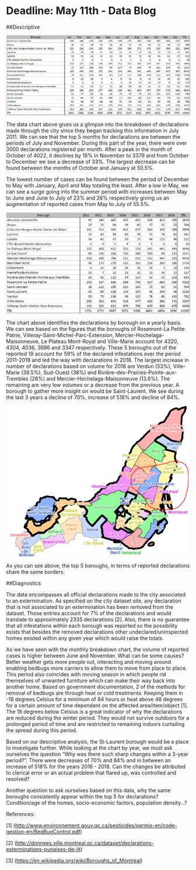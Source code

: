 # Deadline: May 11th - Data Blog




##Descriptive


 <img src="bb_boro_mth.png" width="600">

The data chart above gives us a glimpse into the breakdown of declarations made through the city since they began tracking this information in July 2011.  We can see that the top 5 months for declarations are between the periods of July and November.  During this part of the year, there were over 3000 declarations registered per month.  After a peak in the month of October of 4022, it declines by 16% in November to 3379 and from October to December we see a decrease of 33%.  The largest decrease can be found between the months of October and January at 50.5%.

The lowest number of cases can be found between the period of December to May with January, April and May totaling the least.  After a low in May, we can see a surge going into the summer period with increases between May to June and June to July of 23% and 26% respectively giving us an augmentation of reported cases from May to July of 55.5%.


<img src="bb_boro_year.png" width="600">


The chart above identifies the declarations by borough on a yearly basis.  We can see based on the figures that the boroughs of Rosemont-La Petite Patrie, Villeray-Saint-Michel-Parc-Extension, Mercier-Hochelaga-Maisonneuve, Le Plateau Mont-Royal and Ville-Marie account for 4320, 4304, 4036, 3696 and 3347 respectively.  These 5 boroughs out of the reported 19 account for 59% of the declared infestations over the period 2011-2018 and led the way with declarations in 2018.  The largest increase in number of declarations based on volume for 2018 are Verdun (53%), Ville-Marie (39.5%), Sud-Ouest (38%) and Rivière-des-Prairies–Pointe-aux-Trembles (28%) and Mercier-Hochelaga-Maisonneuve (13.6%).  The remaining are very low volumes or a decrease from the previous year.  A borough to gather more insight on would be Saint-Laurent.  We see during the last 3 years a decline of 70%, increase of 518% and decline of 84%.


<img src="boro_map2.PNG" width="500">



As you can see above, the top 5 boroughs, in terms of reported declarations share the same borders.


##Diagnostics

The data encompasses all official declarations made to the city associated to an extermination. As specified on the city dataset site, any declaration that is not associated to an extermination has been removed from the dataset. Those entries account for 7% of the declarations and would translate to approximately 2335 declarations [2].  Also, there is no guarantee that all infestations within each borough was reported so the possibility exists that besides the removed declarations other undeclared/uninspected homes existed within any given year which would raise the totals.

As we have seen with the monthly breakdown chart, the volume of reported cases is higher between June and November. What can be some causes? Better weather gets more people out, interacting and moving around enabling bedbugs more carriers to allow them to move from place to place. This period also coincides with moving season in which people rid themselves of unwanted furniture which can make their way back into another home.  Based on government documentation, 2 of the methods for removal of bedbugs are through heat or cold treatments.  Keeping them in -18 degrees Celsius for a minimum of 84 hours or heat above 48 degrees for a certain amount of time dependent on the affected area/item/object [1]. The 18 degrees below Celsius is a great indicator of why the declarations are reduced during the winter period. They would not survive outdoors for a prolonged period of time and are restricted to remaining indoors curtailing the spread during this period.

Based on our descriptive analysis, the St-Laurent borough would be a place to investigate further.  While looking at the chart by year, we must ask ourselves the question “Why was there such sharp changes within a 3-year period?”.  There were decreases of 70% and 84% and in between an increase of 518% for the years 2016 - 2018.  Can the changes be attributed to clerical error or an actual problem that flared up, was controlled and resolved?

Another question to ask ourselves based on this data, why the same boroughs consistently appear within the top 5 for declarations?  Condition/age of the homes, socio-economic factors, population density…?


References:

[1] (http://www.environnement.gouv.qc.ca/pesticides/permis-en/code-gestion-en/BedBugControl.pdf)

[2] (http://donnees.ville.montreal.qc.ca/dataset/declarations-exterminations-punaises-de-lit)

[3] (https://en.wikipedia.org/wiki/Boroughs_of_Montreal)
